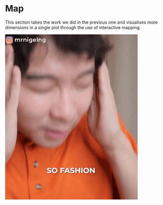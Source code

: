 # Map

This section takes the work we did in the previous one and visualises more dimensions in a single plot through the use of interactive mapping.

![](images/ur_fashion.gif)
